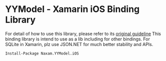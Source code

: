 # YYModel - Xamarin iOS Binding Library

For detail of how to use this library, please refer to its [original guideline](https://github.com/ibireme/YYModel)
This binding library is intend to use as a lib including for other bindings. 
For SQLite in Xamarin, plz use JSON.NET for much better stability and APIs.

```
Install-Package Naxam.YYModel.iOS
```
